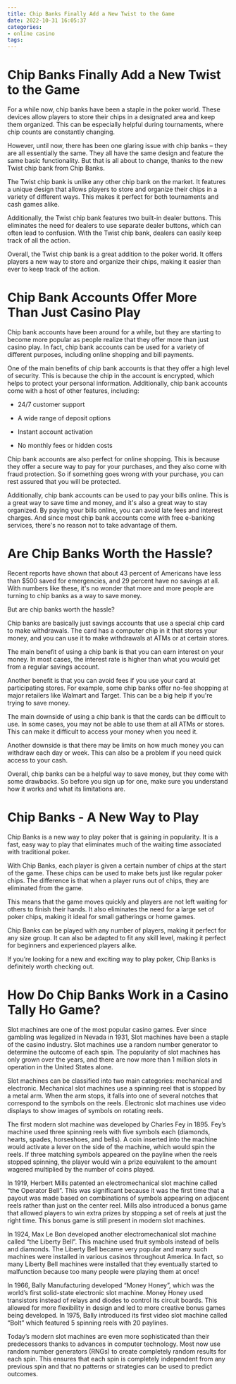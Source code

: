```yaml
---
title: Chip Banks Finally Add a New Twist to the Game
date: 2022-10-31 16:05:37
categories:
- online casino
tags:
---
```



#  Chip Banks Finally Add a New Twist to the Game

For a while now, chip banks have been a staple in the poker world. These devices allow players to store their chips in a designated area and keep them organized. This can be especially helpful during tournaments, where chip counts are constantly changing.

However, until now, there has been one glaring issue with chip banks – they are all essentially the same. They all have the same design and feature the same basic functionality. But that is all about to change, thanks to the new Twist chip bank from Chip Banks.

The Twist chip bank is unlike any other chip bank on the market. It features a unique design that allows players to store and organize their chips in a variety of different ways. This makes it perfect for both tournaments and cash games alike.

Additionally, the Twist chip bank features two built-in dealer buttons. This eliminates the need for dealers to use separate dealer buttons, which can often lead to confusion. With the Twist chip bank, dealers can easily keep track of all the action.

Overall, the Twist chip bank is a great addition to the poker world. It offers players a new way to store and organize their chips, making it easier than ever to keep track of the action.

#  Chip Bank Accounts Offer More Than Just Casino Play

Chip bank accounts have been around for a while, but they are starting to become more popular as people realize that they offer more than just casino play. In fact, chip bank accounts can be used for a variety of different purposes, including online shopping and bill payments.

One of the main benefits of chip bank accounts is that they offer a high level of security. This is because the chip in the account is encrypted, which helps to protect your personal information. Additionally, chip bank accounts come with a host of other features, including:

- 24/7 customer support

- A wide range of deposit options

- Instant account activation

- No monthly fees or hidden costs

Chip bank accounts are also perfect for online shopping. This is because they offer a secure way to pay for your purchases, and they also come with fraud protection. So if something goes wrong with your purchase, you can rest assured that you will be protected.

Additionally, chip bank accounts can be used to pay your bills online. This is a great way to save time and money, and it's also a great way to stay organized. By paying your bills online, you can avoid late fees and interest charges. And since most chip bank accounts come with free e-banking services, there's no reason not to take advantage of them.

#  Are Chip Banks Worth the Hassle?

Recent reports have shown that about 43 percent of Americans have less than $500 saved for emergencies, and 29 percent have no savings at all. With numbers like these, it's no wonder that more and more people are turning to chip banks as a way to save money.

But are chip banks worth the hassle?

Chip banks are basically just savings accounts that use a special chip card to make withdrawals. The card has a computer chip in it that stores your money, and you can use it to make withdrawals at ATMs or at certain stores.

The main benefit of using a chip bank is that you can earn interest on your money. In most cases, the interest rate is higher than what you would get from a regular savings account.

Another benefit is that you can avoid fees if you use your card at participating stores. For example, some chip banks offer no-fee shopping at major retailers like Walmart and Target. This can be a big help if you're trying to save money.

The main downside of using a chip bank is that the cards can be difficult to use. In some cases, you may not be able to use them at all ATMs or stores. This can make it difficult to access your money when you need it.

Another downside is that there may be limits on how much money you can withdraw each day or week. This can also be a problem if you need quick access to your cash.

Overall, chip banks can be a helpful way to save money, but they come with some drawbacks. So before you sign up for one, make sure you understand how it works and what its limitations are.

#  Chip Banks - A New Way to Play

Chip Banks is a new way to play poker that is gaining in popularity. It is a fast, easy way to play that eliminates much of the waiting time associated with traditional poker.

With Chip Banks, each player is given a certain number of chips at the start of the game. These chips can be used to make bets just like regular poker chips. The difference is that when a player runs out of chips, they are eliminated from the game.

This means that the game moves quickly and players are not left waiting for others to finish their hands. It also eliminates the need for a large set of poker chips, making it ideal for small gatherings or home games.

Chip Banks can be played with any number of players, making it perfect for any size group. It can also be adapted to fit any skill level, making it perfect for beginners and experienced players alike.

If you’re looking for a new and exciting way to play poker, Chip Banks is definitely worth checking out.

#  How Do Chip Banks Work in a Casino Tally Ho Game?

Slot machines are one of the most popular casino games. Ever since gambling was legalized in Nevada in 1931, Slot machines have been a staple of the casino industry. Slot machines use a random number generator to determine the outcome of each spin. The popularity of slot machines has only grown over the years, and there are now more than 1 million slots in operation in the United States alone.

Slot machines can be classified into two main categories: mechanical and electronic. Mechanical slot machines use a spinning reel that is stopped by a metal arm. When the arm stops, it falls into one of several notches that correspond to the symbols on the reels. Electronic slot machines use video displays to show images of symbols on rotating reels.

The first modern slot machine was developed by Charles Fey in 1895. Fey’s machine used three spinning reels with five symbols each (diamonds, hearts, spades, horseshoes, and bells). A coin inserted into the machine would activate a lever on the side of the machine, which would spin the reels. If three matching symbols appeared on the payline when the reels stopped spinning, the player would win a prize equivalent to the amount wagered multiplied by the number of coins played.

In 1919, Herbert Mills patented an electromechanical slot machine called “the Operator Bell”. This was significant because it was the first time that a payout was made based on combinations of symbols appearing on adjacent reels rather than just on the center reel. Mills also introduced a bonus game that allowed players to win extra prizes by stopping a set of reels at just the right time. This bonus game is still present in modern slot machines.

In 1924, Max Le Bon developed another electromechanical slot machine called “the Liberty Bell”. This machine used fruit symbols instead of bells and diamonds. The Liberty Bell became very popular and many such machines were installed in various casinos throughout America. In fact, so many Liberty Bell machines were installed that they eventually started to malfunction because too many people were playing them at once!

In 1966, Bally Manufacturing developed “Money Honey”, which was the world’s first solid-state electronic slot machine. Money Honey used transistors instead of relays and diodes to control its circuit boards. This allowed for more flexibility in design and led to more creative bonus games being developed. In 1975, Bally introduced its first video slot machine called “Bolt” which featured 5 spinning reels with 20 paylines.

Today’s modern slot machines are even more sophisticated than their predecessors thanks to advances in computer technology. Most now use random number generators (RNGs) to create completely random results for each spin. This ensures that each spin is completely independent from any previous spin and that no patterns or strategies can be used to predict outcomes.